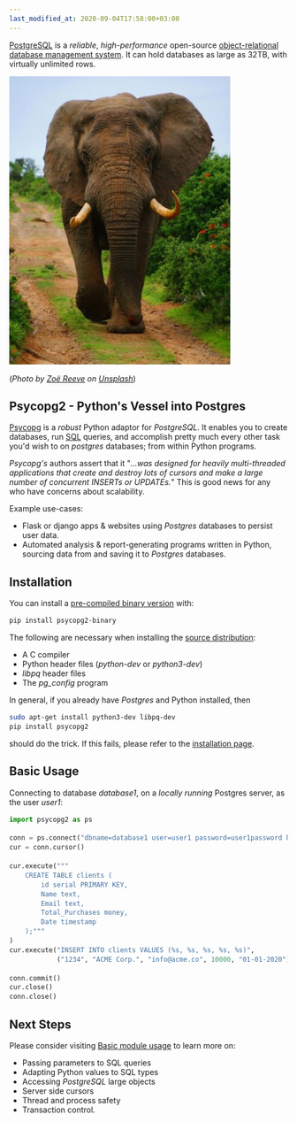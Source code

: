 ```yaml
---
last_modified_at: 2020-09-04T17:58:00+03:00
---
```

[PostgreSQL][1] is a *reliable*, *high-performance* open-source [object-relational database management system][2]. It can hold databases as large as 32TB, with virtually unlimited rows.

![Elaphant](/assets/images/articles/elephant.jpg)

(*Photo by [Zoë Reeve][3] on [Unsplash][4]*)

## Psycopg2 - Python's Vessel into Postgres

[Psycopg][5] is a *robust* Python adaptor for *PostgreSQL*. It enables you to create databases, run [SQL][6] queries, and accomplish pretty much every other task you'd wish to on *postgres* databases; from within Python programs.

*Psycopg's* authors assert that it "_...was designed for heavily multi-threaded applications that create and destroy lots of cursors and make a large number of concurrent INSERTs or UPDATEs._" This is good news for any who have concerns about scalability.

Example use-cases:

- Flask or django apps & websites using *Postgres* databases to persist user data.
- Automated analysis & report-generating programs written in Python, sourcing data from and saving it to  *Postgres* databases.

## Installation

You can install a [pre-compiled binary version][7] with:

```bash
pip install psycopg2-binary
```

The following are necessary when installing the [source distribution][8]:

- A C compiler
- Python header files (*python-dev* or *python3-dev*)
- *libpq* header files
- The *pg_config* program

In general, if you already have *Postgres* and Python installed, then

```bash
sudo apt-get install python3-dev libpq-dev  
pip install psycopg2
```

should do the trick. If this fails, please refer to the [installation page][8].

## Basic Usage

Connecting to database  _database1_, on a _locally running_ Postgres server, as the user _user1_:

```python
import psycopg2 as ps

conn = ps.connect("dbname=database1 user=user1 password=user1password host=localhost")
cur = conn.cursor()

cur.execute("""
    CREATE TABLE clients (
        id serial PRIMARY KEY,
        Name text,
        Email text,
        Total_Purchases money,
        Date timestamp
    );"""
)
cur.execute("INSERT INTO clients VALUES (%s, %s, %s, %s, %s)",
            ("1234", "ACME Corp.", "info@acme.co", 10000, "01-01-2020"))

conn.commit()
cur.close()
conn.close()
```

## Next Steps

Please consider visiting [Basic module usage][9] to learn more on:

- Passing parameters to SQL queries
- Adapting Python values to SQL types
- Accessing *PostgreSQL* large objects
- Server side cursors
- Thread and process safety
- Transaction control.

[1]: https://www.postgresql.org
[2]: https://database.guide/what-is-an-ordbms
[3]: https://unsplash.com/photos/9hSejnboeTY
[4]: https://unsplash.com/
[5]: https://www.psycopg.org/docs/
[6]: http://www.sqlcourse.com/intro.html
[7]: https://www.psycopg.org/docs/install.html#quick-install
[8]: https://www.psycopg.org/docs/install.html#build-prerequisites
[9]: https://www.psycopg.org/docs/usage.html#
